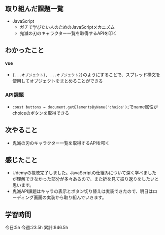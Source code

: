 ## 取り組んだ課題一覧
- JavaScript
	- ガチで学びたい人のためのJavaScriptメカニズム
	- 鬼滅の刃のキャラクター一覧を取得するAPIを叩く
	
## わかったこと

#### vue

- `{...オブジェクト1, ...オブジェクト2}`のようにすることで、スプレッド構文を使用してオブジェクトをまとめることができる

### API課題

- `const buttons = document.getElementsByName('choice');`でname属性がchoiceのボタンを取得できる



## 次やること
- 鬼滅の刃のキャラクター一覧を取得するAPIを叩く


## 感じたこと
- Udemyの視聴完了しました。JavaScriptの仕組みについて深く学べましたが理解できなかった部分が多々あるので、また折を見て振り返りをしたいと思います。
- 鬼滅API課題はキャラの表示とボタン切り替えは実装できたので、明日はローディング画面の実装から取り組んでいきます。


## 学習時間
今日:5h
今週:23.5h 
累計:946.5h